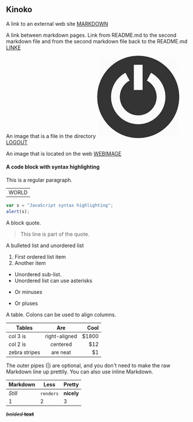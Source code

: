 ## Kinoko

A link to an external web site
[MARKDOWN](https://en.wikipedia.org/wiki/Markdown)

A link between markdown pages. Link from README.md to the second markdown file and from the second markdown file back to the README.md
[LINKE](https://github.com/TianyuanDeng/Kinoko/blob/master/MARKDOWN.md)

An image that is a file in the directory
![alt text](https://github.com/TianyuanDeng/Kinoko/blob/master/log%20out.jpg)
[LOGOUT](https://github.com/TianyuanDeng/Kinoko/blob/master/log%20out.jpg)

An image that is located on the web
[WEBIMAGE](http://image.baidu.com/search/detail?ct=503316480&z=undefined&tn=baiduimagedetail&ipn=d&word=%E6%98%9F%E7%A9%BA&step_word=&ie=utf-8&in=&cl=2&lm=-1&st=undefined&cs=1330089000,2765756545&os=162979026,1886477916&simid=1218889905,648108810&pn=0&rn=1&di=90664145460&ln=1986&fr=&fmq=1529117095829_R&fm=&ic=undefined&s=undefined&se=&sme=&tab=0&width=undefined&height=undefined&face=undefined&is=0,0&istype=0&ist=&jit=&bdtype=13&spn=0&pi=0&gsm=0&objurl=http%3A%2F%2Fimgsrc.baidu.com%2Fimage%2Fc0%253Dpixel_huitu%252C0%252C0%252C294%252C40%2Fsign%3Db029f14673f0f736ccf34441632dd675%2F86d6277f9e2f07083375ed39e224b899a901f293.jpg&rpstart=0&rpnum=0&adpicid=0)

#### A code block with syntax highlighting
This is a regular paragraph.

<table>
    <tr>
        <td>WORLD</td>
    </tr>
</table>

```javascript
var s = "JavaScript syntax highlighting";
alert(s);
```


A block quote.
> This line is part of the quote.


A bulleted list and unordered list
1. First ordered list item
2. Another item

* Unordered sub-list. 
* Unordered list can use asterisks
- Or minuses
+ Or pluses


A table.
Colons can be used to align columns.

| Tables        | Are           | Cool  |
| ------------- |:-------------:| -----:|
| col 3 is      | right-aligned | $1800 |
| col 2 is      | centered      |   $12 |
| zebra stripes | are neat      |    $1 |

The outer pipes (|) are optional, and you don't need to make the raw Markdown line up prettily. You can also use inline Markdown.

Markdown | Less | Pretty
--- | --- | ---
*Still* | `renders` | **nicely**
1 | 2 | 3



~~*bolded* **text**~~



